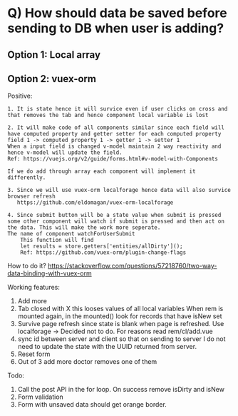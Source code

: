 # Q) How should data be saved before sending to DB when user is adding?

## Option 1: Local array

## Option 2: vuex-orm

Positive:

    1. It is state hence it will survice even if user clicks on cross and that removes the tab and hence component local variable is lost

    2. It will make code of all components similar since each field will have computed property and getter setter for each computed property
    field 1 -> computed property 1 -> getter 1 -> setter 1
    When a input field is changed v-model maintain 2 way reactivity and hence v-model will update the field.
    Ref: https://vuejs.org/v2/guide/forms.html#v-model-with-Components

    If we do add through array each component will implement it differently.

    3. Since we will use vuex-orm localforage hence data will also survice browser refresh
       https://github.com/eldomagan/vuex-orm-localforage

    4. Since submit button will be a state value when submit is pressed some other component will watch if submit is pressed and then act on the data. This will make the work more seperate.
    The name of component watchForUserSubmit
        This function will find
        let results = store.getters['entities/allDirty']();
        Ref: https://github.com/vuex-orm/plugin-change-flags

How to do it?
https://stackoverflow.com/questions/57218760/two-way-data-binding-with-vuex-orm

Working features:

1. Add more
2. Tab closed with X this looses values of all local variables
   When rem is mounted again, in the mounted() look for records that have isNew set
3. Survive page refresh since state is blank when page is refreshed. Use localforage
   -> Decided not to do. For reasons read rem/cl/add.vue
4. sync id between server and client so that on sending to server I do not need to update the state with the UUID returned from server.
5. Reset form
6. Out of 3 add more doctor removes one of them

Todo:

1. Call the post API in the for loop. On success remove isDirty and isNew
2. Form validation
3. Form with unsaved data should get orange border.
